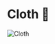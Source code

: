# Cloth 🧵
![Cloth](https://user-images.githubusercontent.com/48356710/141651772-816a9ef2-d251-4869-87bc-cd3fcadfbb63.png)
